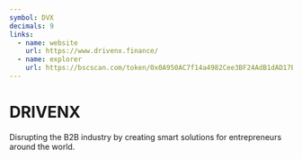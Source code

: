 ```yaml
---
symbol: DVX
decimals: 9
links:
  - name: website
    url: https://www.drivenx.finance/
  - name: explorer
    url: https://bscscan.com/token/0x0A950AC7f14a4982Cee3BF24AdB1dAD17E0A9026
---
```


# DRIVENX

Disrupting the B2B industry by creating smart solutions for entrepreneurs around the world.
